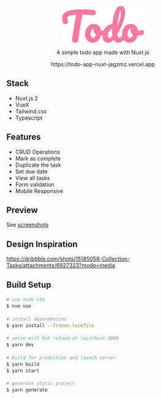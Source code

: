<p align="center">
  <img src='./logo_todo.svg' />
</p>
<p align="center">
  A simple todo app made with Nuxt.js
</p>
<p align="center">
  https://todo-app-nuxt-jagzmz.vercel.app
</p>

## Stack
- Nuxt.js 2
- VueX
- Tailwind.css
- Typescript

## Features

- CRUD Operations
- Mark as complete
- Duplicate the task
- Set due date
- View all tasks
- Form validation
- Mobile Responsive

## Preview
See [screenshots](./readme/screenshots.md)

## Design Inspiration
https://dribbble.com/shots/15185058-Collection-Tasks/attachments/6927323?mode=media

## Build Setup

```bash
# use node v16
$ nvm use

# install dependencies
$ yarn install --frozen-lockfile

# serve with hot reload at localhost:3000
$ yarn dev

# build for production and launch server
$ yarn build
$ yarn start

# generate static project
$ yarn generate
```
